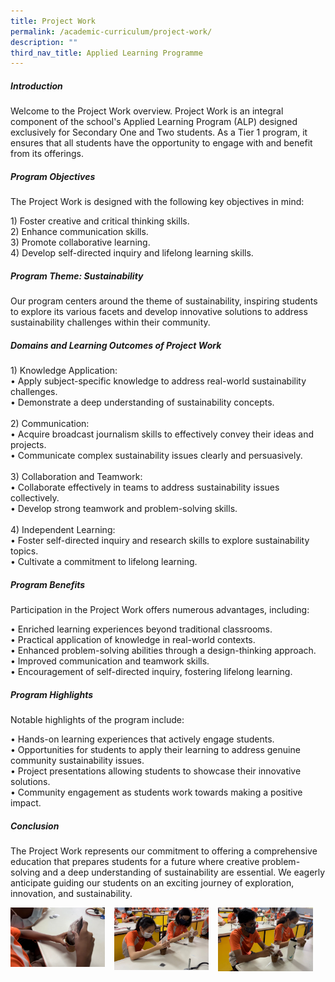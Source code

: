 ```yaml
---
title: Project Work
permalink: /academic-curriculum/project-work/
description: ""
third_nav_title: Applied Learning Programme
---
```

##### Introduction

Welcome to the Project Work overview. Project Work is an integral component of the school's Applied Learning Program (ALP) designed exclusively for Secondary One and Two students. As a Tier 1 program, it ensures that all students have the opportunity to engage with and benefit from its offerings.

##### Program Objectives

The Project Work is designed with the following key objectives in mind:
<p>
1) Foster creative and critical thinking skills. <br>
2) Enhance communication skills. <br>
3) Promote collaborative learning. <br>
4) Develop self-directed inquiry and lifelong learning skills. <br>
</p>

##### Program Theme: Sustainability

Our program centers around the theme of sustainability, inspiring students to explore its various facets and develop innovative solutions to address sustainability challenges within their community.

##### Domains and Learning Outcomes of Project Work

<p>
1) Knowledge Application: <br>
	•	Apply subject-specific knowledge to address real-world sustainability challenges.<br>
	•	Demonstrate a deep understanding of sustainability concepts.<br><br>
2) Communication: <br>
	•	Acquire broadcast journalism skills to effectively convey their ideas and projects. <br>
	•	Communicate complex sustainability issues clearly and persuasively.<br><br>	
3) Collaboration and Teamwork: <br>
	•	Collaborate effectively in teams to address sustainability issues collectively. <br>
	•	Develop strong teamwork and problem-solving skills. <br><br>
4) Independent Learning: <br>
•	Foster self-directed inquiry and research skills to explore sustainability topics.<br>
•	Cultivate a commitment to lifelong learning.

</p>

##### Program Benefits

Participation in the Project Work offers numerous advantages, including:

•	Enriched learning experiences beyond traditional classrooms.<br>
•	Practical application of knowledge in real-world contexts.<br>
•	Enhanced problem-solving abilities through a design-thinking approach.<br>
•	Improved communication and teamwork skills.<br>
•	Encouragement of self-directed inquiry, fostering lifelong learning.<br>

##### Program Highlights
Notable highlights of the program include:

•	Hands-on learning experiences that actively engage students.<br>
•	Opportunities for students to apply their learning to address genuine community sustainability issues.<br>
•	Project presentations allowing students to showcase their innovative solutions.<br>
•	Community engagement as students work towards making a positive impact.

##### Conclusion
The Project Work represents our commitment to offering a comprehensive education that prepares students for a future where creative problem-solving and a deep understanding of sustainability are essential. We eagerly anticipate guiding our students on an exciting journey of exploration, innovation, and sustainability.

<img src="/images/ALP_03.png" style="width:30%;margin-right:15px;" align="left">
<img src="/images/ALP_04.png" style="width:30%;margin-right:15px;" align="left">
<img src="/images/ALP_05.png" style="width:30%;margin-right:15px;" align="left">
<br clear="left">